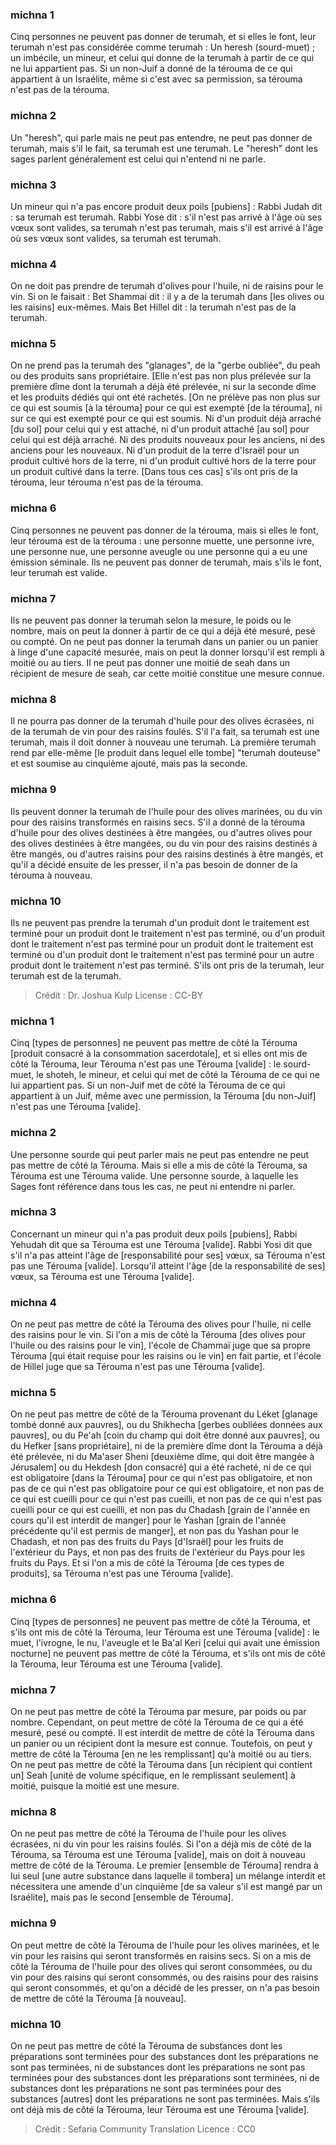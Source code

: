 
### michna 1
Cinq personnes ne peuvent pas donner de terumah, et si elles le font, leur terumah n'est pas considérée comme terumah : Un heresh (sourd-muet) ; un imbécile, un mineur, et celui qui donne de la terumah à partir de ce qui ne lui appartient pas. Si un non-Juif a donné de la térouma de ce qui appartient à un Israélite, même si c'est avec sa permission, sa térouma n'est pas de la térouma.

### michna 2
Un "heresh", qui parle mais ne peut pas entendre, ne peut pas donner de terumah, mais s'il le fait, sa terumah est une terumah. Le "heresh" dont les sages parlent généralement est celui qui n'entend ni ne parle.

### michna 3
Un mineur qui n'a pas encore produit deux poils [pubiens] : Rabbi Judah dit : sa terumah est terumah. Rabbi Yose dit : s'il n'est pas arrivé à l'âge où ses vœux sont valides, sa terumah n'est pas terumah, mais s'il est arrivé à l'âge où ses vœux sont valides, sa terumah est terumah.

### michna 4
On ne doit pas prendre de terumah d'olives pour l'huile, ni de raisins pour le vin. Si on le faisait : Bet Shammai dit : il y a de la terumah dans [les olives ou les raisins] eux-mêmes. Mais Bet Hillel dit : la terumah n'est pas de la terumah.

### michna 5
On ne prend pas la terumah des "glanages", de la "gerbe oubliée", du peah ou des produits sans propriétaire. [Elle n'est pas non plus prélevée sur la première dîme dont la terumah a déjà été prélevée, ni sur la seconde dîme et les produits dédiés qui ont été rachetés. [On ne prélève pas non plus sur ce qui est soumis [à la térouma] pour ce qui est exempté [de la térouma], ni sur ce qui est exempté pour ce qui est soumis. Ni d'un produit déjà arraché [du sol] pour celui qui y est attaché, ni d'un produit attaché [au sol] pour celui qui est déjà arraché. Ni des produits nouveaux pour les anciens, ni des anciens pour les nouveaux. Ni d'un produit de la terre d'Israël pour un produit cultivé hors de la terre, ni d'un produit cultivé hors de la terre pour un produit cultivé dans la terre. [Dans tous ces cas] s'ils ont pris de la térouma, leur térouma n'est pas de la térouma.

### michna 6
Cinq personnes ne peuvent pas donner de la térouma, mais si elles le font, leur térouma est de la térouma : une personne muette, une personne ivre, une personne nue, une personne aveugle ou une personne qui a eu une émission séminale. Ils ne peuvent pas donner de terumah, mais s'ils le font, leur terumah est valide.

### michna 7
Ils ne peuvent pas donner la terumah selon la mesure, le poids ou le nombre, mais on peut la donner à partir de ce qui a déjà été mesuré, pesé ou compté. On ne peut pas donner la terumah dans un panier ou un panier à linge d'une capacité mesurée, mais on peut la donner lorsqu'il est rempli à moitié ou au tiers. Il ne peut pas donner une moitié de seah dans un récipient de mesure de seah, car cette moitié constitue une mesure connue.

### michna 8
Il ne pourra pas donner de la terumah d'huile pour des olives écrasées, ni de la terumah de vin pour des raisins foulés. S'il l'a fait, sa terumah est une terumah, mais il doit donner à nouveau une terumah. La première terumah rend par elle-même [le produit dans lequel elle tombe] "terumah douteuse" et est soumise au cinquième ajouté, mais pas la seconde.

### michna 9
Ils peuvent donner la terumah de l'huile pour des olives marinées, ou du vin pour des raisins transformés en raisins secs. S'il a donné de la térouma d'huile pour des olives destinées à être mangées, ou d'autres olives pour des olives destinées à être mangées, ou du vin pour des raisins destinés à être mangés, ou d'autres raisins pour des raisins destinés à être mangés, et qu'il a décidé ensuite de les presser, il n'a pas besoin de donner de la térouma à nouveau.

### michna 10
Ils ne peuvent pas prendre la terumah d'un produit dont le traitement est terminé pour un produit dont le traitement n'est pas terminé, ou d'un produit dont le traitement n'est pas terminé pour un produit dont le traitement est terminé ou d'un produit dont le traitement n'est pas terminé pour un autre produit dont le traitement n'est pas terminé. S'ils ont pris de la terumah, leur terumah est de la terumah.

>Crédit : Dr. Joshua Kulp
>License : CC-BY
### michna 1
Cinq [types de personnes] ne peuvent pas mettre de côté la Térouma [produit consacré à la consommation sacerdotale], et si elles ont mis de côté la Térouma, leur Térouma n'est pas une Térouma [valide] : le sourd-muet, le shoteh, le mineur, et celui qui met de côté la Térouma de ce qui ne lui appartient pas. Si un non-Juif met de côté la Térouma de ce qui appartient à un Juif, même avec une permission, la Térouma [du non-Juif] n'est pas une Térouma [valide].

### michna 2
Une personne sourde qui peut parler mais ne peut pas entendre ne peut pas mettre de côté la Térouma. Mais si elle a mis de côté la Térouma, sa Térouma est une Térouma valide. Une personne sourde, à laquelle les Sages font référence dans tous les cas, ne peut ni entendre ni parler.

### michna 3
Concernant un mineur qui n'a pas produit deux poils [pubiens], Rabbi Yehudah dit que sa Térouma est une Térouma [valide]. Rabbi Yosi dit que s'il n'a pas atteint l'âge de [responsabilité pour ses] vœux, sa Térouma n'est pas une Térouma [valide]. Lorsqu'il atteint l'âge [de la responsabilité de ses] vœux, sa Térouma est une Térouma [valide].

### michna 4
On ne peut pas mettre de côté la Térouma des olives pour l'huile, ni celle des raisins pour le vin. Si l'on a mis de côté la Térouma [des olives pour l'huile ou des raisins pour le vin], l'école de Chammaï juge que sa propre Térouma [qui était requise pour les raisins ou le vin] en fait partie, et l'école de Hillel juge que sa Térouma n'est pas une Térouma [valide].

### michna 5
On ne peut pas mettre de côté de la Térouma provenant du Léket [glanage tombé donné aux pauvres], ou du Shikhecha [gerbes oubliées données aux pauvres], ou du Pe'ah [coin du champ qui doit être donné aux pauvres], ou du Hefker [sans propriétaire], ni de la première dîme dont la Térouma a déjà été prélevée, ni du Ma'aser Sheni [deuxième dîme, qui doit être mangée à Jérusalem] ou du Hekdesh [don consacré] qui a été racheté, ni de ce qui est obligatoire [dans la Térouma] pour ce qui n'est pas obligatoire, et non pas de ce qui n'est pas obligatoire pour ce qui est obligatoire, et non pas de ce qui est cueilli pour ce qui n'est pas cueilli, et non pas de ce qui n'est pas cueilli pour ce qui est cueilli, et non pas du Chadash [grain de l'année en cours qu'il est interdit de manger] pour le Yashan [grain de l'année précédente qu'il est permis de manger], et non pas du Yashan pour le Chadash, et non pas des fruits du Pays [d'Israël] pour les fruits de l'extérieur du Pays, et non pas des fruits de l'extérieur du Pays pour les fruits du Pays. Et si l'on a mis de côté la Térouma [de ces types de produits], sa Térouma n'est pas une Térouma [valide].

### michna 6
Cinq [types de personnes] ne peuvent pas mettre de côté la Térouma, et s'ils ont mis de côté la Térouma, leur Térouma est une Térouma [valide] : le muet, l'ivrogne, le nu, l'aveugle et le Ba'al Keri [celui qui avait une émission nocturne] ne peuvent pas mettre de côté la Térouma, et s'ils ont mis de côté la Térouma, leur Térouma est une Térouma [valide].

### michna 7
On ne peut pas mettre de côté la Térouma par mesure, par poids ou par nombre. Cependant, on peut mettre de côté la Térouma de ce qui a été mesuré, pesé ou compté. Il est interdit de mettre de côté la Térouma dans un panier ou un récipient dont la mesure est connue. Toutefois, on peut y mettre de côté la Térouma [en ne les remplissant] qu'à moitié ou au tiers. On ne peut pas mettre de côté la Térouma dans [un récipient qui contient un] Seah [unité de volume spécifique, en le remplissant seulement] à moitié, puisque la moitié est une mesure.

### michna 8
On ne peut pas mettre de côté la Térouma de l'huile pour les olives écrasées, ni du vin pour les raisins foulés. Si l'on a déjà mis de côté de la Térouma, sa Térouma est une Térouma [valide], mais on doit à nouveau mettre de côté de la Térouma. Le premier [ensemble de Térouma] rendra à lui seul [une autre substance dans laquelle il tombera] un mélange interdit et nécessitera une amende d'un cinquième [de sa valeur s'il est mangé par un Israélite], mais pas le second [ensemble de Térouma].

### michna 9
On peut mettre de côté la Térouma de l'huile pour les olives marinées, et le vin pour les raisins qui seront transformés en raisins secs. Si on a mis de côté la Térouma de l'huile pour des olives qui seront consommées, ou du vin pour des raisins qui seront consommés, ou des raisins pour des raisins qui seront consommés, et qu'on a décidé de les presser, on n'a pas besoin de mettre de côté la Térouma [à nouveau].

### michna 10
On ne peut pas mettre de côté la Térouma de substances dont les préparations sont terminées pour des substances dont les préparations ne sont pas terminées, ni de substances dont les préparations ne sont pas terminées pour des substances dont les préparations sont terminées, ni de substances dont les préparations ne sont pas terminées pour des substances [autres] dont les préparations ne sont pas terminées. Mais s'ils ont déjà mis de côté la Térouma, leur Térouma est une Térouma [valide].

>Crédit : Sefaria Community Translation
>Licence : CC0
